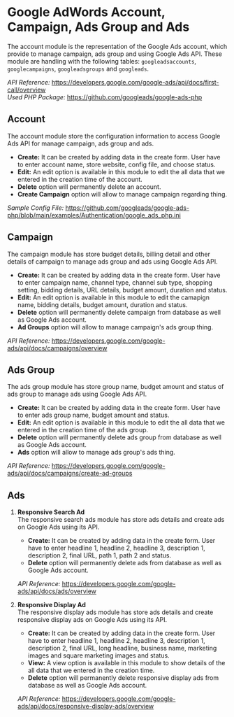 # Google AdWords Account, Campaign, Ads Group and Ads

The account module is the representation of the Google Ads account, which provide to manage campaign, ads group and using Google Ads API. These module are handling with the following tables: `googleadsaccounts`, `googlecampaigns`, `googleadsgroups` and `googleads`.

*API Reference:* https://developers.google.com/google-ads/api/docs/first-call/overview \
*Used PHP Package:* https://github.com/googleads/google-ads-php

## Account
The account module store the configuration information to access Google Ads API for manage campaign, ads group and ads.
 - **Create:** It can be created by adding data in the create form. User have to enter account name, store website, config file, and choose status. 
 - **Edit:** An edit option is available in this module to edit the all data that we entered in the creation time of the account.
 - **Delete** option will permanently delete an account.
 - **Create Campaign** option will allow to manage campaign regarding thing.

*Sample Config File:* https://github.com/googleads/google-ads-php/blob/main/examples/Authentication/google_ads_php.ini

## Campaign
The campaign module has store budget details, billing detail and other details of campaign to manage ads group and ads using Google Ads API.
 - **Create:** It can be created by adding data in the create form. User have to enter campaign name, channel type, channel sub type, shopping setting, bidding details, URL details, budget amount, duration and status. 
 - **Edit:** An edit option is available in this module to edit the camapign name, bidding details, budget amount, duration and status. 
 - **Delete** option will permanently delete campaign from database as well as Google Ads account.
 - **Ad Groups** option will allow to manage campaign's ads group thing.

*API Reference:* https://developers.google.com/google-ads/api/docs/campaigns/overview

## Ads Group
The ads group module has store group name, budget amount and status of ads group to manage ads using Google Ads API.
 - **Create:** It can be created by adding data in the create form. User have to enter ads group name, budget amount and status. 
 - **Edit:** An edit option is available in this module to edit the all data that we entered in the creation time of the ads group.
 - **Delete** option will permanently delete ads group from database as well as Google Ads account.
 - **Ads** option will allow to manage ads group's ads thing.

*API Reference:* https://developers.google.com/google-ads/api/docs/campaigns/create-ad-groups

## Ads
1. **Responsive Search Ad** \
    The responsive search ads module has store ads details and create ads on Google Ads using its API.
    - **Create:** It can be created by adding data in the create form. User have to enter headline 1, headline 2, headline 3, description 1, description 2, final URL, path 1, path 2 and status.
    - **Delete** option will permanently delete ads from database as well as Google Ads account.

    *API Reference:* https://developers.google.com/google-ads/api/docs/ads/overview

2. **Responsive Display Ad** \
    The responsive display ads module has store ads details and create responsive display ads on Google Ads using its API.
    - **Create:** It can be created by adding data in the create form. User have to enter headline 1, headline 2, headline 3, description 1, description 2, final URL, long headline, business name, marketing images and square marketing images and status.
     - **View:** A view option is available in this module to show details of the all data that we entered in the creation time.
    - **Delete** option will permanently delete responsive display ads from database as well as Google Ads account.

    *API Reference:* https://developers.google.com/google-ads/api/docs/responsive-display-ads/overview